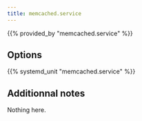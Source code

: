 ```yaml
---
title: memcached.service
---
```


{{% provided_by "memcached.service" %}}

## Options

{{% systemd_unit "memcached.service" %}}

## Additionnal notes

Nothing here.